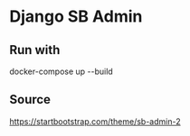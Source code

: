 # Django SB Admin

## Run with
docker-compose up --build


## Source

https://startbootstrap.com/theme/sb-admin-2
